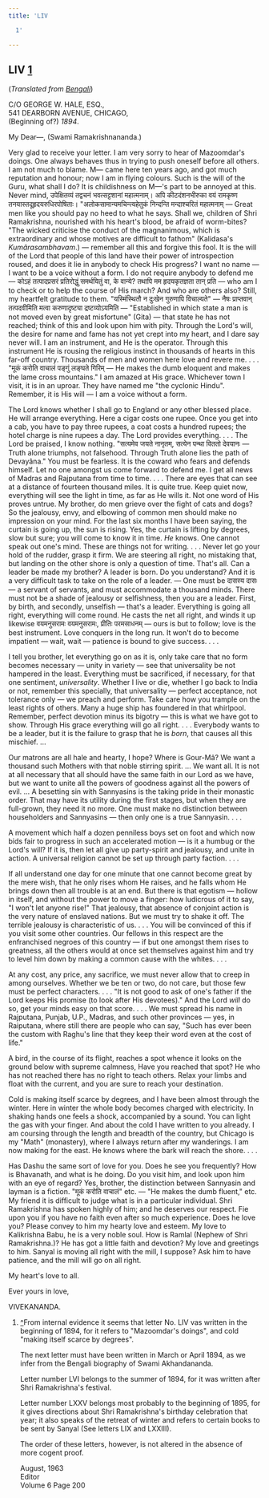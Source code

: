 ```yaml
---
title: 'LIV

  1'

---
```





  

  


## LIV [1](#fn1)

(*Translated from [Bengali](b7143e6054.pdf)*)

C/O GEORGE W. HALE, ESQ.,  
541 DEARBORN AVENUE, CHICAGO,  
(Beginning of?) *1894*.

My Dear—, (Swami Ramakrishnananda.)

Very glad to receive your letter. I am very sorry to hear of Mazoomdar's
doings. One always behaves thus in trying to push oneself before all
others. I am not much to blame. M— came here ten years ago, and got much
reputation and honour; now I am in flying colours. Such is the will of
the Guru, what shall I do? It is childishness on M—'s part to be annoyed
at this. Never mind, उपेक्षितव्यं तद्वचनं भवत्सट्टशानां महात्मनाम्। अपि
कीटदंशनभीरुका वयं रामकृष्ण तनयास्तदूहृदयरुधिरपोषिताः।
"अलोकसामान्यमचिन्त्यहेतुकं निन्दन्ति मन्दाश्चरितं महात्मनाम् — Great men
like you should pay no heed to what he says. Shall we, children of Shri
Ramakrishna, nourished with his heart's blood, be afraid of worm-bites?
"The wicked criticise the conduct of the magnanimous, which is
extraordinary and whose motives are difficult to fathom" (Kalidasa's
*Kumârasambhavam*.) — remember all this and forgive this fool. It is the
will of the Lord that people of this land have their power of
introspection roused, and does it lie in anybody to check His progress?
I want no name — I want to be a voice without a form. I do not require
anybody to defend me — कोऽहं तत्पादप्रसरं प्रतिरोद्धुं समर्थयितुं वा, के
वान्ये? तथापि मम हृदयकृतज्ञता तान् प्रति — who am I to check or to help
the course of His march? And who are others also? Still, my heartfelt
gratitude to them. "यस्मिंस्थितौ न दुःखेन गुरुणापि विचाल्यते" — नैषः
प्राप्तवान् तत्पदवीमिति मत्वा करुणादृष्ट्या द्रष्टव्योऽयमिति —
"Established in which state a man is not moved even by great misfortune"
(Gita) — that state he has not reached; think of this and look upon him
with pity. Through the Lord's will, the desire for name and fame has not
yet crept into my heart, and I dare say never will. I am an instrument,
and He is the operator. Through this instrument He is rousing the
religious instinct in thousands of hearts in this far-off country.
Thousands of men and women here love and revere me. . . . "मूकं करोति
वाचालं पङ्गुं लङ्घते गिरिम् — He makes the dumb eloquent and makes the
lame cross mountains." I am amazed at His grace. Whichever town I visit,
it is in an uproar. They have named me "the cyclonic Hindu". Remember,
it is His will — I am a voice without a form.

The Lord knows whether I shall go to England or any other blessed place.
He will arrange everything. Here a cigar costs one rupee. Once you get
into a cab, you have to pay three rupees, a coat costs a hundred rupees;
the hotel charge is nine rupees a day. The Lord provides everything. . .
. The Lord be praised, I know nothing. "सत्यमेव जयते नानृतम्, सत्येन
पन्था विततो देवयानः — Truth alone triumphs, not falsehood. Through Truth
alone lies the path of Devayâna." You must be fearless. It is the coward
who fears and defends himself. Let no one amongst us come forward to
defend me. I get all news of Madras and Rajputana from time to time. . .
. There are eyes that can see at a distance of fourteen thousand miles.
It is quite true. Keep quiet now, everything will see the light in time,
as far as He wills it. Not one word of His proves untrue. My brother, do
men grieve over the fight of cats and dogs? So the jealousy, envy, and
elbowing of common men should make no impression on your mind. For the
last six months I have been saying, the curtain is going up, the sun is
rising. Yes, the curtain is lifting by degrees, slow but sure; you will
come to know it in time. *He* knows. One cannot speak out one's mind.
These are things not for writing. . . . Never let go your hold of the
rudder, grasp it firm. We are steering all right, no mistaking that, but
landing on the other shore is only a question of time. That's all. Can a
leader be made my brother? A leader is born. Do you understand? And it
is a very difficult task to take on the role of a leader. — One must be
दासस्य दासः — a servant of servants, and must accommodate a thousand
minds. There must not be a shade of jealousy or selfishness, then you
are a leader. First, by birth, and secondly, unselfish — that's a
leader. Everything is going all right, everything will come round. He
casts the net all right, and winds it up likewise वयमनुसरामः वयमनुसरामः,
प्रीतिः परमसाधनम् — ours is but to follow; love is the best instrument.
Love conquers in the long run. It won't do to become impatient — wait,
wait — patience is bound to give success. . . .

I tell you brother, let everything go on as it is, only take care that
no form becomes necessary — unity in variety — see that universality be
not hampered in the least. Everything must be sacrificed, if necessary,
for that one sentiment, *universality*. Whether I live or die, whether I
go back to India or not, remember this specially, that universality —
perfect acceptance, not tolerance only — we preach and perform. Take
care how you trample on the least rights of others. Many a huge ship has
foundered in that whirlpool. Remember, perfect devotion minus its
bigotry — this is what we have got to show. Through His grace everything
will go all right. . . . Everybody wants to be a leader, but it is the
failure to grasp that he is *born*, that causes all this mischief. ...

Our matrons are all hale and hearty, I hope? Where is Gour-Mâ? We want a
thousand such Mothers with that noble stirring spirit. ... We want all.
It is not at all necessary that all should have the same faith in our
Lord as we have, but we want to unite all the powers of goodness against
all the powers of evil. ... A besetting sin with Sannyasins is the
taking pride in their monastic order. That may have its utility during
the first stages, but when they are full-grown, they need it no more.
One must make no distinction between householders and Sannyasins — then
only one is a true Sannyasin. . . .

A movement which half a dozen penniless boys set on foot and which now
bids fair to progress in such an accelerated motion — is it a humbug or
the Lord's will? If it is, then let all give up party-spirit and
jealousy, and unite in action. A universal religion cannot be set up
through party faction. . . .

If all understand one day for one minute that one cannot become great by
the mere wish, that he only rises whom He raises, and he falls whom He
brings down then all trouble is at an end. But there is that egotism —
hollow in itself, and without the power to move a finger: how ludicrous
of it to say, "I won't let anyone rise!" That jealousy, that absence of
conjoint action is the very nature of enslaved nations. But we must try
to shake it off. The terrible jealousy is characteristic of us. . . .
You will be convinced of this if you visit some other countries. Our
fellows in this respect are the enfranchised negroes of this country —
if but one amongst them rises to greatness, all the others would at once
set themselves against him and try to level him down by making a common
cause with the whites. . . .

At any cost, any price, any sacrifice, we must never allow that to creep
in among ourselves. Whether we be ten or two, do not care, but those few
must be perfect characters. . . . "It is not good to ask of one's father
if the Lord keeps His promise (to look after His devotees)." And the
Lord *will* do so, get your minds easy on that score. . . . We must
spread his name in Rajputana, Punjab, U.P., Madras, and such other
provinces — yes, in Raiputana, where still there are people who can say,
"Such has ever been the custom with Raghu's line that they keep their
word even at the cost of life."

A bird, in the course of its flight, reaches a spot whence it looks on
the ground below with supreme calmness, Have you reached that spot? He
who has not reached there has no right to teach others. Relax your limbs
and float with the current, and you are sure to reach your destination.

Cold is making itself scarce by degrees, and I have been almost through
the winter. Here in winter the whole body becomes charged with
electricity. In shaking hands one feels a shock, accompanied by a sound.
You can light the gas with your finger. And about the cold I have
written to you already. I am coursing through the length and breadth of
the country, but Chicago is my "Math" (monastery), where I always return
after my wanderings. I am now making for the east. He knows where the
bark will reach the shore. . . .

Has Dashu the same sort of love for you. Does he see you frequently? How
is Bhavanath, and what is he doing. Do you visit him, and look upon him
with an eye of regard? Yes, brother, the distinction between Sannyasin
and layman is a fiction. "मूकं करोति वाचालं" etc. — "He makes the dumb
fluent," etc. My friend it is difficult to judge what is in a particular
individual. Shri Ramakrishna has spoken highly of him; and he deserves
our respect. Fie upon you if you have no faith even after so much
experience. Does he love you? Please convey to him my hearty love and
esteem. My love to Kalikrishna Babu, he is a very noble soul. How is
Ramlal (Nephew of Shri Ramakrishna.)? He has got a little faith and
devotion? My love and greetings to him. Sanyal is moving all right with
the mill, I suppose? Ask him to have patience, and the mill will go on
all right.

My heart's love to all. 

Ever yours in love,

VIVEKANANDA.

1.  [^](#txt1)From internal evidence it seems that letter No. LIV vas
    written in the beginning of 1894, for it refers to "Mazoomdar's
    doings", and cold "making itself scarce by degrees".  
      
    The next letter must have been written in March or April 1894, as we
    infer from the Bengali biography of Swami Akhandananda.  
      
    Letter number LVI belongs to the summer of 1894, for it was written
    after Shri Ramakrishna's festival.  
      
    Letter number LXXV belongs most probably to the beginning of 1895,
    for it gives directions about Shri Ramakrishna's birthday
    celebration that year; it also speaks of the retreat of winter and
    refers to certain books to be sent by Sanyal (See letters LIX and
    LXXIII).  
      
    The order of these letters, however, is not altered in the absence
    of more cogent proof.  
      
    August, 1963  
    Editor  
    Volume 6 Page 200


